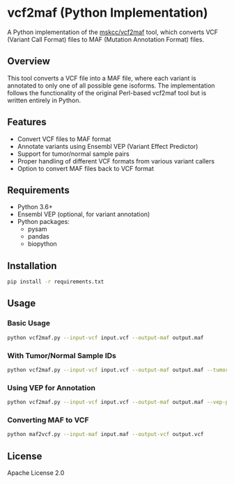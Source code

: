 # vcf2maf (Python Implementation)

A Python implementation of the [mskcc/vcf2maf](https://github.com/mskcc/vcf2maf) tool, which converts VCF (Variant Call Format) files to MAF (Mutation Annotation Format) files.

## Overview

This tool converts a VCF file into a MAF file, where each variant is annotated to only one of all possible gene isoforms. The implementation follows the functionality of the original Perl-based vcf2maf tool but is written entirely in Python.

## Features

- Convert VCF files to MAF format
- Annotate variants using Ensembl VEP (Variant Effect Predictor)
- Support for tumor/normal sample pairs
- Proper handling of different VCF formats from various variant callers
- Option to convert MAF files back to VCF format

## Requirements

- Python 3.6+
- Ensembl VEP (optional, for variant annotation)
- Python packages:
  - pysam
  - pandas
  - biopython

## Installation

```bash
pip install -r requirements.txt
```

## Usage

### Basic Usage

```bash
python vcf2maf.py --input-vcf input.vcf --output-maf output.maf
```

### With Tumor/Normal Sample IDs

```bash
python vcf2maf.py --input-vcf input.vcf --output-maf output.maf --tumor-id TUMOR_SAMPLE --normal-id NORMAL_SAMPLE
```

### Using VEP for Annotation

```bash
python vcf2maf.py --input-vcf input.vcf --output-maf output.maf --vep-path /path/to/vep --vep-data /path/to/vep/data
```

### Converting MAF to VCF

```bash
python maf2vcf.py --input-maf input.maf --output-vcf output.vcf
```

## License

Apache License 2.0
